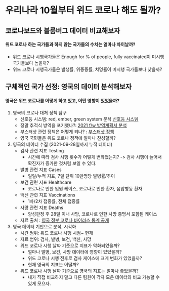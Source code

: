 # 우리나라 10월부터 위드 코로나 해도 될까?
## 코로나보드와 블룸버그 데이터 비교해보자
#### 위드 코로나 하는 국가들과 하지 않는 국가들의 수치는 얼마나 차이날까?
* 위드 코로나 시행국가들은 Enough for % of people, fully vaccinated이 미시행 국가들보다 높을까?
* 위드 코로나 시행국가들은 발생률, 위중증률, 치명률이 미시행 국가들보다 낮을까?
## 구체적인 국가 선정: 영국의 데이터 분석해보자
#### 영국은 위드 코로나를 어떻게 하고 있고, 어떤 영향이 있었을까?

1. 영국의 코로나 대처 정책 탐구
    * 신호등 시스템: red, ember, green system 분석 [신호등 시스템](https://www.gov.uk/guidance/red-amber-and-green-list-rules-for-entering-england)
    * 정말 추적식 방역을 포기했나?: [2021 f/w 방역계획서 분석](https://www.gov.uk/government/publications/covid-19-response-autumn-and-winter-plan-2021/covid-19-response-autumn-and-winter-plan-2021#introduction)
    * 부스터샷 관련 정책은 어떻게 되나? : [부스터샷 정책](https://www.nhs.uk/conditions/coronavirus-covid-19/coronavirus-vaccination/coronavirus-booster-vaccine/)
    * 영국 국민들은 위드 코로나 정책에 얼마나 찬성할까?
2. 영국의 데이터 수집 (2021-09-28일까지 누적 데이터)
    * 검사 관련 지표 Testing
        + 시간에 따라 검사 시행 횟수가 어떻게 변화했는지? -> 검사 시행이 늘어서 확진자가 증가한 것처럼 보일 수 있다.
    * 발병 관련 지표 Cases
        + 일일/누적 지표, 7일 단위 10만명당 발병률/추이
    * 보건 관련 지표 Healthcare
        + 코로나로 인한 입원 케이스, 코로나로 인한 환자, 음압병동 환자
    * 백신 관련 지표 Vaccinations
        + 1차/2차 접종률, 전체 접종률
    * 사망 관련 지표 Deaths
        + 양성판정 후 28일 이내 사망, 코로나로 인한 사망 증명서 포함된 케이스
    * 자료 출처 : [영국 정부 코로나 바이러스 통계 공개](https://coronavirus.data.gov.uk/details/)
3. 영국 데이터 기반으로 분석, 시각화
    * 시간 범위: 위드 코로나 시행 시점~ 현재
    * 자료 범위: 검사, 발병, 보건, 백신, 사망
    * 위드 코로나 시행 날짜 기준으로 지표가 악화되었을까?
        + 얼마나 발병, 보건, 사망 데이터에 영향이 있었을까?
        + 위드 코로나 시행 전후로 검사 케이스에 크게 변화가 있었을까?
        + 현재 영국의 지표는 어떨까?
    * 위드 코로나 시행 날짜 기준으로 영국의 지표는 얼마나 좋았을까?
        + 내가 직접 비교하지 말고 다른 팀원이 각자 모은 데이터와 비교 가능할 수 있게 모으자.